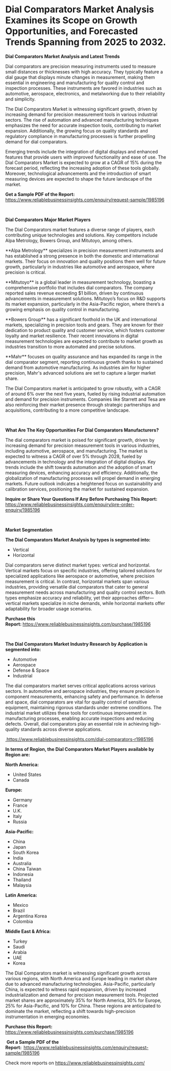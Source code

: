 <p><h1>Dial Comparators Market Analysis Examines its Scope on Growth Opportunities, and Forecasted Trends Spanning from 2025 to 2032.</h1></p><p><strong>Dial Comparators Market Analysis and Latest Trends</strong></p>
<p><p>Dial comparators are precision measuring instruments used to measure small distances or thicknesses with high accuracy. They typically feature a dial gauge that displays minute changes in measurement, making them essential in engineering and manufacturing for quality control and inspection processes. These instruments are favored in industries such as automotive, aerospace, electronics, and metalworking due to their reliability and simplicity.</p><p>The Dial Comparators Market is witnessing significant growth, driven by increasing demand for precision measurement tools in various industrial sectors. The rise of automation and advanced manufacturing techniques emphasizes the need for accurate inspection tools, contributing to market expansion. Additionally, the growing focus on quality standards and regulatory compliance in manufacturing processes is further propelling demand for dial comparators. </p><p>Emerging trends include the integration of digital displays and enhanced features that provide users with improved functionality and ease of use. The Dial Comparators Market is expected to grow at a CAGR of 15% during the forecast period, reflecting the increasing adoption of these tools globally. Moreover, technological advancements and the introduction of smart measuring devices are expected to shape the future landscape of the market.</p></p>
<p><strong>Get a Sample PDF of the Report:&nbsp;</strong> <a href="https://www.reliablebusinessinsights.com/enquiry/request-sample/1985196?utm_campaign=2335&utm_medium=2&utm_source=Github&utm_content=ia&utm_term=10042025&utm_id=dial-comparators">https://www.reliablebusinessinsights.com/enquiry/request-sample/1985196</a></p>
<p>&nbsp;</p>
<p><strong>Dial Comparators Major Market Players</strong></p>
<p><p>The Dial Comparators market features a diverse range of players, each contributing unique technologies and solutions. Key competitors include Alpa Metrology, Bowers Group, and Mitutoyo, among others.</p><p>**Alpa Metrology** specializes in precision measurement instruments and has established a strong presence in both the domestic and international markets. Their focus on innovation and quality positions them well for future growth, particularly in industries like automotive and aerospace, where precision is critical.</p><p>**Mitutoyo** is a global leader in measurement technology, boasting a comprehensive portfolio that includes dial comparators. The company reported sales revenue exceeding $1 billion, driven by continuous advancements in measurement solutions. Mitutoyo’s focus on R&D supports its market expansion, particularly in the Asia-Pacific region, where there’s a growing emphasis on quality control in manufacturing.</p><p>**Bowers Group** has a significant foothold in the UK and international markets, specializing in precision tools and gears. They are known for their dedication to product quality and customer service, which fosters customer loyalty and market resilience. Their recent innovations in digital measurement technologies are expected to contribute to market growth as industries transition to more automated and precise solutions.</p><p>**Mahr** focuses on quality assurance and has expanded its range in the dial comparator segment, reporting continuous growth thanks to sustained demand from automotive manufacturing. As industries aim for higher precision, Mahr's advanced solutions are set to capture a larger market share.</p><p>The Dial Comparators market is anticipated to grow robustly, with a CAGR of around 6% over the next five years, fueled by rising industrial automation and demand for precision instruments. Companies like Starrett and Tesa are also reinforcing their market presence through strategic partnerships and acquisitions, contributing to a more competitive landscape.</p></p>
<p>&nbsp;</p>
<p><strong>What Are The Key Opportunities For Dial Comparators Manufacturers?</strong></p>
<p><p>The dial comparators market is poised for significant growth, driven by increasing demand for precision measurement tools in various industries, including automotive, aerospace, and manufacturing. The market is expected to witness a CAGR of over 5% through 2028, fueled by advancements in technology and the integration of digital displays. Key trends include the shift towards automation and the adoption of smart measuring devices, enhancing accuracy and efficiency. Additionally, the globalization of manufacturing processes will propel demand in emerging markets. Future outlook indicates a heightened focus on sustainability and calibration services, positioning the market for sustained expansion.</p></p>
<p><strong>Inquire or Share Your Questions If Any Before Purchasing This Report:</strong> <a href="https://www.reliablebusinessinsights.com/enquiry/pre-order-enquiry/1985196?utm_campaign=2335&utm_medium=2&utm_source=Github&utm_content=ia&utm_term=10042025&utm_id=dial-comparators">https://www.reliablebusinessinsights.com/enquiry/pre-order-enquiry/1985196</a></p>
<p>&nbsp;</p>
<p><strong>Market Segmentation</strong></p>
<p><strong>The Dial Comparators Market Analysis by types is segmented into:</strong></p>
<p><ul><li>Vertical</li><li>Horizontal</li></ul></p>
<p><p>Dial comparators serve distinct market types: vertical and horizontal. Vertical markets focus on specific industries, offering tailored solutions for specialized applications like aerospace or automotive, where precision measurement is critical. In contrast, horizontal markets span various industries, providing versatile dial comparators that cater to general measurement needs across manufacturing and quality control sectors. Both types emphasize accuracy and reliability, yet their approaches differ—vertical markets specialize in niche demands, while horizontal markets offer adaptability for broader usage scenarios.</p></p>
<p><strong>Purchase this Report:&nbsp;</strong><a href="https://www.reliablebusinessinsights.com/purchase/1985196?utm_campaign=2335&utm_medium=2&utm_source=Github&utm_content=ia&utm_term=10042025&utm_id=dial-comparators">https://www.reliablebusinessinsights.com/purchase/1985196</a></p>
<p>&nbsp;</p>
<p><strong>The Dial Comparators Market Industry Research by Application is segmented into:</strong></p>
<p><ul><li>Automotive</li><li>Aerospace</li><li>Defense & Space</li><li>Industrial</li></ul></p>
<p><p>The dial comparators market serves critical applications across various sectors. In automotive and aerospace industries, they ensure precision in component measurements, enhancing safety and performance. In defense and space, dial comparators are vital for quality control of sensitive equipment, maintaining rigorous standards under extreme conditions. The industrial market utilizes these tools for continuous improvement in manufacturing processes, enabling accurate inspections and reducing defects. Overall, dial comparators play an essential role in achieving high-quality standards across diverse applications.</p></p>
<p><a href="https://www.reliablebusinessinsights.com/dial-comparators-r1985196?utm_campaign=2335&utm_medium=2&utm_source=Github&utm_content=ia&utm_term=10042025&utm_id=dial-comparators">&nbsp;https://www.reliablebusinessinsights.com/dial-comparators-r1985196</a></p>
<p><strong>In terms of Region, the Dial Comparators Market Players available by Region are:</strong></p>
<p>
    <p> <strong> North America: </strong>
        <ul>
            <li>United States</li>
            <li>Canada</li>
        </ul>
        </p> 
    <p> <strong> Europe: </strong>
        <ul>
            <li>Germany</li>
            <li>France</li>
            <li>U.K.</li>
            <li>Italy</li>
            <li>Russia</li>
        </ul>
        </p> 
    <p> <strong> Asia-Pacific: </strong>
        <ul>
            <li>China</li>
            <li>Japan</li>
            <li>South Korea</li>
            <li>India</li>
            <li>Australia</li>
            <li>China Taiwan</li>
            <li>Indonesia</li>
            <li>Thailand</li>
            <li>Malaysia</li>
        </ul>
        </p> 
    <p> <strong> Latin America: </strong>
        <ul>
            <li>Mexico</li>
            <li>Brazil</li>
            <li>Argentina Korea</li>
            <li>Colombia</li>
        </ul>
        </p> 
    <p> <strong> Middle East & Africa: </strong>
        <ul>
            <li>Turkey</li>
            <li>Saudi</li>
            <li>Arabia</li>
            <li>UAE</li>
            <li>Korea</li>
        </ul>
    </p>
    </p>
<p><p>The Dial Comparators market is witnessing significant growth across various regions, with North America and Europe leading in market share due to advanced manufacturing technologies. Asia-Pacific, particularly China, is expected to witness rapid expansion, driven by increased industrialization and demand for precision measurement tools. Projected market shares are approximately 35% for North America, 30% for Europe, 25% for Asia-Pacific, and 10% for China. These regions are anticipated to dominate the market, reflecting a shift towards high-precision instrumentation in emerging economies.</p></p>
<p><strong>Purchase this Report: </strong><a href="https://www.reliablebusinessinsights.com/purchase/1985196?utm_campaign=2335&utm_medium=2&utm_source=Github&utm_content=ia&utm_term=10042025&utm_id=dial-comparators">https://www.reliablebusinessinsights.com/purchase/1985196</a></p>
<p>&nbsp;<strong>Get a Sample PDF of the Report:&nbsp;&nbsp;</strong><a href="https://www.reliablebusinessinsights.com/enquiry/request-sample/1985196?utm_campaign=2335&utm_medium=2&utm_source=Github&utm_content=ia&utm_term=10042025&utm_id=dial-comparators">https://www.reliablebusinessinsights.com/enquiry/request-sample/1985196</a></p>
<p><strong></strong></p>
<p>Check more reports on <a href="https://www.reliablebusinessinsights.com/?utm_campaign=2335&utm_medium=2&utm_source=Github&utm_content=ia&utm_term=10042025&utm_id=dial-comparators">https://www.reliablebusinessinsights.com/</a></p>